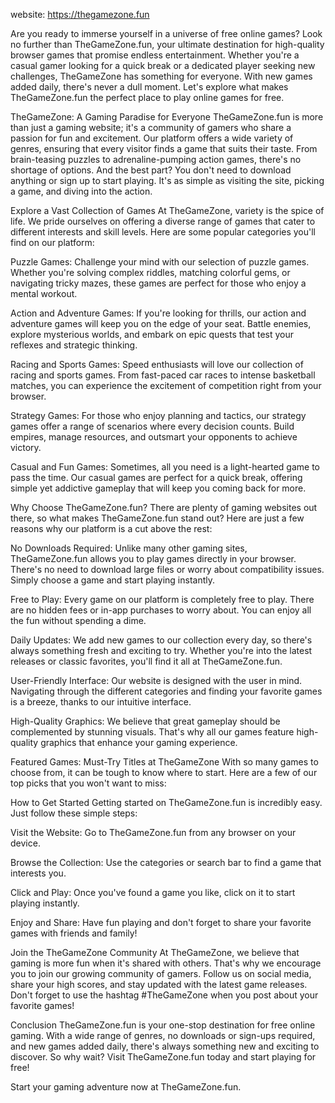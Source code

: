 website: https://thegamezone.fun

Are you ready to immerse yourself in a universe of free online games? Look no further than TheGameZone.fun, your ultimate destination for high-quality browser games that promise endless entertainment. Whether you're a casual gamer looking for a quick break or a dedicated player seeking new challenges, TheGameZone has something for everyone. With new games added daily, there's never a dull moment. Let's explore what makes TheGameZone.fun the perfect place to play online games for free.




TheGameZone: A Gaming Paradise for Everyone
TheGameZone.fun is more than just a gaming website; it's a community of gamers who share a passion for fun and excitement. Our platform offers a wide variety of genres, ensuring that every visitor finds a game that suits their taste. From brain-teasing puzzles to adrenaline-pumping action games, there's no shortage of options. And the best part? You don't need to download anything or sign up to start playing. It's as simple as visiting the site, picking a game, and diving into the action.

Explore a Vast Collection of Games
At TheGameZone, variety is the spice of life. We pride ourselves on offering a diverse range of games that cater to different interests and skill levels. Here are some popular categories you'll find on our platform:

Puzzle Games: Challenge your mind with our selection of puzzle games. Whether you're solving complex riddles, matching colorful gems, or navigating tricky mazes, these games are perfect for those who enjoy a mental workout.

Action and Adventure Games: If you're looking for thrills, our action and adventure games will keep you on the edge of your seat. Battle enemies, explore mysterious worlds, and embark on epic quests that test your reflexes and strategic thinking.

Racing and Sports Games: Speed enthusiasts will love our collection of racing and sports games. From fast-paced car races to intense basketball matches, you can experience the excitement of competition right from your browser.

Strategy Games: For those who enjoy planning and tactics, our strategy games offer a range of scenarios where every decision counts. Build empires, manage resources, and outsmart your opponents to achieve victory.

Casual and Fun Games: Sometimes, all you need is a light-hearted game to pass the time. Our casual games are perfect for a quick break, offering simple yet addictive gameplay that will keep you coming back for more.

Why Choose TheGameZone.fun?
There are plenty of gaming websites out there, so what makes TheGameZone.fun stand out? Here are just a few reasons why our platform is a cut above the rest:

No Downloads Required: Unlike many other gaming sites, TheGameZone.fun allows you to play games directly in your browser. There's no need to download large files or worry about compatibility issues. Simply choose a game and start playing instantly.

Free to Play: Every game on our platform is completely free to play. There are no hidden fees or in-app purchases to worry about. You can enjoy all the fun without spending a dime.

Daily Updates: We add new games to our collection every day, so there's always something fresh and exciting to try. Whether you're into the latest releases or classic favorites, you'll find it all at TheGameZone.fun.

User-Friendly Interface: Our website is designed with the user in mind. Navigating through the different categories and finding your favorite games is a breeze, thanks to our intuitive interface.

High-Quality Graphics: We believe that great gameplay should be complemented by stunning visuals. That's why all our games feature high-quality graphics that enhance your gaming experience.

Featured Games: Must-Try Titles at TheGameZone
With so many games to choose from, it can be tough to know where to start. Here are a few of our top picks that you won't want to miss:




How to Get Started
Getting started on TheGameZone.fun is incredibly easy. Just follow these simple steps:

Visit the Website: Go to TheGameZone.fun from any browser on your device.

Browse the Collection: Use the categories or search bar to find a game that interests you.

Click and Play: Once you've found a game you like, click on it to start playing instantly.

Enjoy and Share: Have fun playing and don't forget to share your favorite games with friends and family!

Join the TheGameZone Community
At TheGameZone, we believe that gaming is more fun when it's shared with others. That's why we encourage you to join our growing community of gamers. Follow us on social media, share your high scores, and stay updated with the latest game releases. Don't forget to use the hashtag #TheGameZone when you post about your favorite games!

Conclusion
TheGameZone.fun is your one-stop destination for free online gaming. With a wide range of genres, no downloads or sign-ups required, and new games added daily, there's always something new and exciting to discover. So why wait? Visit TheGameZone.fun today and start playing for free!

Start your gaming adventure now at TheGameZone.fun.
